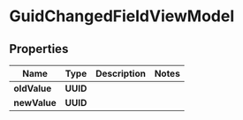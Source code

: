

# GuidChangedFieldViewModel


## Properties

| Name | Type | Description | Notes |
|------------ | ------------- | ------------- | -------------|
|**oldValue** | **UUID** |  |  |
|**newValue** | **UUID** |  |  |



